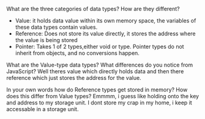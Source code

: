 What are the three categories of data types? How are they different?
- Value: it holds data value within its own memory space, the variables of these data types contain values.
- Reference: Does not store its value directly, it stores the address where the value is being stored
- Pointer: Takes 1 of 2 types,either void or type. Pointer types do not inherit from objects, and no conversions happen.

What are the Value-type data types? What differences do you notice from JavaScript?
Well theres value which directly holds data and then there reference which just stores the address for the value.


In your own words how do Reference types get stored in memory? How does this differ from Value types? Emmmm, i guess like holding onto the key and address to my storage unit. I dont store my crap in my home, i keep it accessable in a storage unit.
